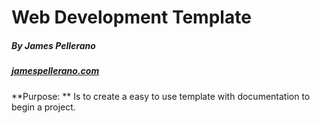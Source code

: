 # Web Development Template  
##### By James Pellerano
##### [jamespellerano.com](http://jamespellerano.com)

**Purpose: ** Is to create a easy to use template with documentation to begin a project.